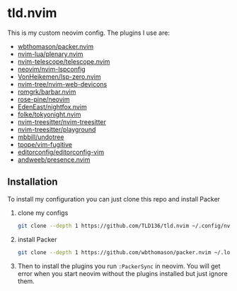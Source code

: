 # tld.nvim

This is my custom neovim config.
The plugins I use are:

-   [wbthomason/packer.nvim](https://github.com/wbthomason/packer.nvim)
-   [nvim-lua/plenary.nvim](https://github.com/nvim-lua/plenary.nvim)
-   [nvim-telescope/telescope.nvim](https://github.com/nvim-telescope/telescope.nvim)
-   [neovim/nvim-lspconfig](https://github.com/neovim/nvim-lspconfig)
-   [VonHeikemen/lsp-zero.nvim](VonHeikemen/lsp-zero.nvim)
-   [nvim-tree/nvim-web-devicons](https://github.com/nvim-tree/nvim-web-devicons)
-   [romgrk/barbar.nvim](https://github.com/romgrk/barbar.nvim)
-   [rose-pine/neovim](https://github.com/rose-pine/neovim)
-   [EdenEast/nightfox.nvim](https://github.com/EdenEast/nightfox.nvim)
-   [folke/tokyonight.nvim](https://github.com/folke/tokyonight.nvim)
-   [nvim-treesitter/nvim-treesitter](https://github.com/nvim-treesitter/nvim-treesitter)
-   [nvim-treesitter/playground](https://github.com/nvim-treesitter/playground)
-   [mbbill/undotree](https://github.com/mbbill/undotree)
-   [tpope/vim-fugitive](https://github.com/tpope/vim-fugitive)
-   [editorconfig/editorconfig-vim](https://github.com/editorconfig/editorconfig-vim)
-   [andweeb/presence.nvim](https://github.com/andweeb/presence.nvim)

## Installation

To install my configuration you can just clone this repo and install Packer

1. clone my configs

    ```bash
    git clone --depth 1 https://github.com/TLD136/tld.nvim ~/.config/nvim/
    ```

2. install Packer

    ```bash
    git clone --depth 1 https://github.com/wbthomason/packer.nvim ~/.local/share/nvim/site/pack/packer/start/packer.nvim
    ```

3. Then to install the plugins you run `:PackerSync` in neovim. You will get error when you start neovim without the plugins installed but just ignore them.
